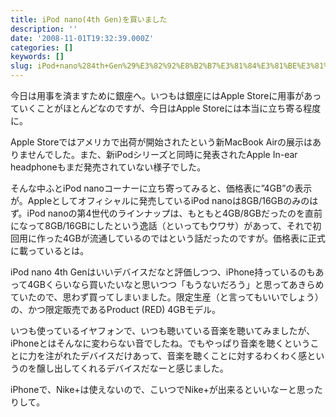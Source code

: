 ```yaml
---
title: iPod nano(4th Gen)を買いました
description: ''
date: '2008-11-01T19:32:39.000Z'
categories: []
keywords: []
slug: iPod+nano%284th+Gen%29%E3%82%92%E8%B2%B7%E3%81%84%E3%81%BE%E3%81%97%E3%81%9F
---
```

今日は用事を済ますために銀座へ。いつもは銀座にはApple Storeに用事があっていくことがほとんどなのですが、今日はApple Storeには本当に立ち寄る程度に。

Apple Storeではアメリカで出荷が開始されたという新MacBook Airの展示はありませんでした。また、新iPodシリーズと同時に発表されたApple In-ear headphoneもまだ発売されていない様子でした。

そんな中ふとiPod nanoコーナーに立ち寄ってみると、価格表に”4GB”の表示が。Appleとしてオフィシャルに発売しているiPod nanoは8GB/16GBのみのはず。iPod nanoの第4世代のラインナップは、もともと4GB/8GBだったのを直前になって8GB/16GBにしたという逸話（といってもウワサ）があって、それで初回用に作った4GBが流通しているのではという話だったのですが。価格表に正式に載っているとは。

iPod nano 4th Genはいいデバイスだなと評価しつつ、iPhone持っているのもあって4GBくらいなら買いたいなと思いつつ「もうないだろう」と思ってあきらめていたので、思わず買ってしまいました。限定生産（と言ってもいいでしょう）の、かつ限定販売であるProduct (RED) 4GBモデル。

いつも使っているイヤフォンで、いつも聴いている音楽を聴いてみましたが、iPhoneとはそんなに変わらない音でしたね。でもやっぱり音楽を聴くということに力を注がれたデバイスだけあって、音楽を聴くことに対するわくわく感というのを醸し出してくれるデバイスだなーと感じました。

iPhoneで、Nike+は使えないので、こいつでNike+が出来るといいなーと思ったりして。